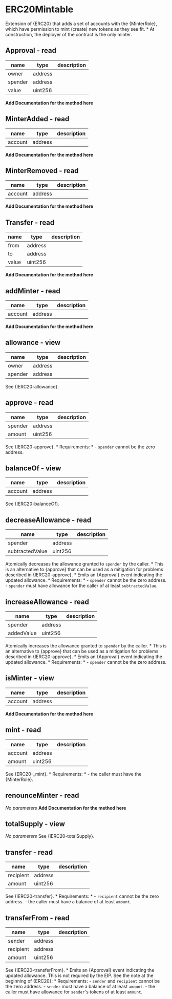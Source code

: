 # ERC20Mintable
Extension of {ERC20} that adds a set of accounts with the {MinterRole}, which have permission to mint (create) new tokens as they see fit. * At construction, the deployer of the contract is the only minter.

## Approval - read
|name |type |description
|-----|-----|-----------
|owner|address|
|spender|address|
|value|uint256|
**Add Documentation for the method here**

## MinterAdded - read
|name |type |description
|-----|-----|-----------
|account|address|
**Add Documentation for the method here**

## MinterRemoved - read
|name |type |description
|-----|-----|-----------
|account|address|
**Add Documentation for the method here**

## Transfer - read
|name |type |description
|-----|-----|-----------
|from|address|
|to|address|
|value|uint256|
**Add Documentation for the method here**

## addMinter - read
|name |type |description
|-----|-----|-----------
|account|address|
**Add Documentation for the method here**

## allowance - view
|name |type |description
|-----|-----|-----------
|owner|address|
|spender|address|
See {IERC20-allowance}.

## approve - read
|name |type |description
|-----|-----|-----------
|spender|address|
|amount|uint256|
See {IERC20-approve}.     * Requirements:     * - `spender` cannot be the zero address.

## balanceOf - view
|name |type |description
|-----|-----|-----------
|account|address|
See {IERC20-balanceOf}.

## decreaseAllowance - read
|name |type |description
|-----|-----|-----------
|spender|address|
|subtractedValue|uint256|
Atomically decreases the allowance granted to `spender` by the caller.     * This is an alternative to {approve} that can be used as a mitigation for problems described in {IERC20-approve}.     * Emits an {Approval} event indicating the updated allowance.     * Requirements:     * - `spender` cannot be the zero address. - `spender` must have allowance for the caller of at least `subtractedValue`.

## increaseAllowance - read
|name |type |description
|-----|-----|-----------
|spender|address|
|addedValue|uint256|
Atomically increases the allowance granted to `spender` by the caller.     * This is an alternative to {approve} that can be used as a mitigation for problems described in {IERC20-approve}.     * Emits an {Approval} event indicating the updated allowance.     * Requirements:     * - `spender` cannot be the zero address.

## isMinter - view
|name |type |description
|-----|-----|-----------
|account|address|
**Add Documentation for the method here**

## mint - read
|name |type |description
|-----|-----|-----------
|account|address|
|amount|uint256|
See {ERC20-_mint}.     * Requirements:     * - the caller must have the {MinterRole}.

## renounceMinter - read
_No parameters_
**Add Documentation for the method here**

## totalSupply - view
_No parameters_
See {IERC20-totalSupply}.

## transfer - read
|name |type |description
|-----|-----|-----------
|recipient|address|
|amount|uint256|
See {IERC20-transfer}.     * Requirements:     * - `recipient` cannot be the zero address. - the caller must have a balance of at least `amount`.

## transferFrom - read
|name |type |description
|-----|-----|-----------
|sender|address|
|recipient|address|
|amount|uint256|
See {IERC20-transferFrom}.     * Emits an {Approval} event indicating the updated allowance. This is not required by the EIP. See the note at the beginning of {ERC20};     * Requirements: - `sender` and `recipient` cannot be the zero address. - `sender` must have a balance of at least `amount`. - the caller must have allowance for `sender`'s tokens of at least `amount`.